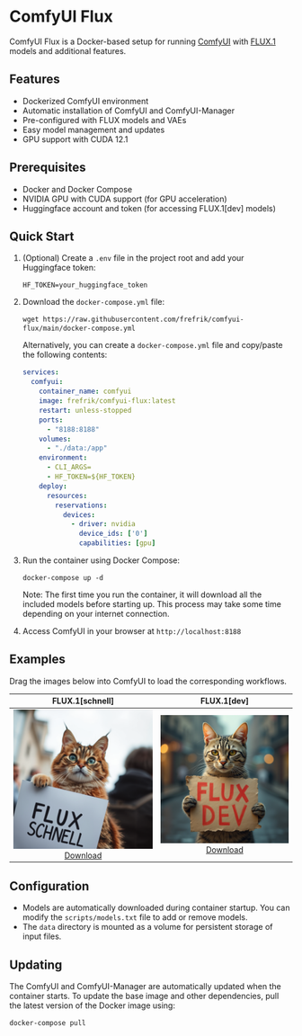 # ComfyUI Flux

ComfyUI Flux is a Docker-based setup for running [ComfyUI](https://github.com/comfyanonymous/ComfyUI) with [FLUX.1](https://www.basedlabs.ai/tools/flux1) models and additional features.

## Features

- Dockerized ComfyUI environment
- Automatic installation of ComfyUI and ComfyUI-Manager
- Pre-configured with FLUX models and VAEs
- Easy model management and updates
- GPU support with CUDA 12.1

## Prerequisites

- Docker and Docker Compose
- NVIDIA GPU with CUDA support (for GPU acceleration)
- Huggingface account and token (for accessing FLUX.1[dev] models)

## Quick Start

1. (Optional) Create a `.env` file in the project root and add your Huggingface token:
   ```
   HF_TOKEN=your_huggingface_token
   ```

2. Download the `docker-compose.yml` file:
   ```
   wget https://raw.githubusercontent.com/frefrik/comfyui-flux/main/docker-compose.yml
   ```
   
   Alternatively, you can create a `docker-compose.yml` file and copy/paste the following contents:
   ```yaml
   services:
     comfyui:
       container_name: comfyui
       image: frefrik/comfyui-flux:latest
       restart: unless-stopped
       ports:
         - "8188:8188"
       volumes:
         - "./data:/app"
       environment:
         - CLI_ARGS=
         - HF_TOKEN=${HF_TOKEN}
       deploy:
         resources:
           reservations:
             devices:
               - driver: nvidia
                 device_ids: ['0']
                 capabilities: [gpu]
   ```

3. Run the container using Docker Compose:
   ```
   docker-compose up -d
   ```

   Note: The first time you run the container, it will download all the included models before starting up. This process may take some time depending on your internet connection.

4. Access ComfyUI in your browser at `http://localhost:8188`

## Examples

Drag the images below into ComfyUI to load the corresponding workflows.

| FLUX.1[schnell] | FLUX.1[dev] |
|-----------------|-------------|
| <div align="center">![Flux Schnell](./images/flux-schnell.png)<br>[Download](https://raw.githubusercontent.com/frefrik/comfyui-flux/refs/heads/main/images/flux-schnell.png)</div> | <div align="center">![Flux Dev](./images/flux-dev.png)<br>[Download](https://raw.githubusercontent.com/frefrik/comfyui-flux/refs/heads/main/images/flux-dev.png)</div> |

## Configuration

- Models are automatically downloaded during container startup. You can modify the `scripts/models.txt` file to add or remove models.
- The `data` directory is mounted as a volume for persistent storage of input files.

## Updating

The ComfyUI and ComfyUI-Manager are automatically updated when the container starts. To update the base image and other dependencies, pull the latest version of the Docker image using:

```
docker-compose pull
```
